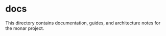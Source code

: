 # docs

This directory contains documentation, guides, and architecture notes for the monar project.